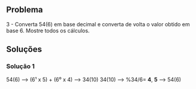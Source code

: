 ## Problema

3 - Converta 54(6) em base decimal e converta de volta o valor obtido em base 6. Mostre todos os cálculos.

## Soluções

### Solução 1

54(6) --> (6¹ x 5) + (6⁰ x 4) --> 34(10)
34(10) --> %34/6= **4**, **5** --> 54(6)

